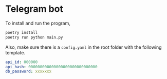 # Telegram bot

To install and run the program,

```python
poetry install
poetry run python main.py
```

Also, make sure there is a `config.yaml` in the root folder with the following template.

```yaml
api_id: 000000
api_hash: 000000000000000000000000000000
db_password: xxxxxxx
```